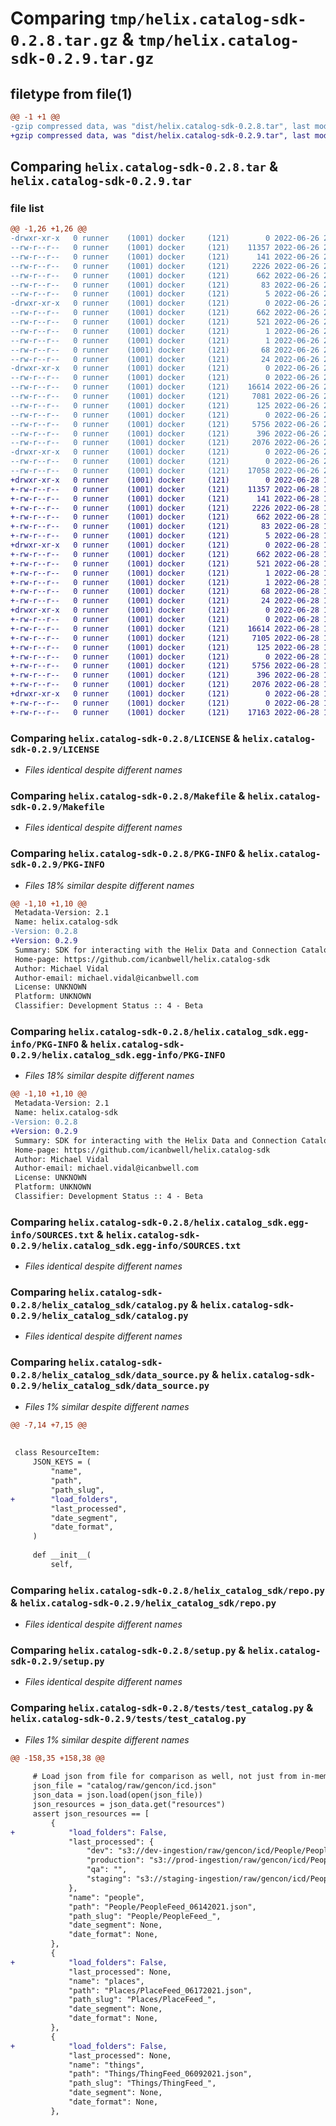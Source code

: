 # Comparing `tmp/helix.catalog-sdk-0.2.8.tar.gz` & `tmp/helix.catalog-sdk-0.2.9.tar.gz`

## filetype from file(1)

```diff
@@ -1 +1 @@
-gzip compressed data, was "dist/helix.catalog-sdk-0.2.8.tar", last modified: Sun Jun 26 22:08:01 2022, max compression
+gzip compressed data, was "dist/helix.catalog-sdk-0.2.9.tar", last modified: Tue Jun 28 19:23:47 2022, max compression
```

## Comparing `helix.catalog-sdk-0.2.8.tar` & `helix.catalog-sdk-0.2.9.tar`

### file list

```diff
@@ -1,26 +1,26 @@
-drwxr-xr-x   0 runner    (1001) docker     (121)        0 2022-06-26 22:08:01.000000 helix.catalog-sdk-0.2.8/
--rw-r--r--   0 runner    (1001) docker     (121)    11357 2022-06-26 22:06:55.000000 helix.catalog-sdk-0.2.8/LICENSE
--rw-r--r--   0 runner    (1001) docker     (121)      141 2022-06-26 22:06:55.000000 helix.catalog-sdk-0.2.8/MANIFEST.in
--rw-r--r--   0 runner    (1001) docker     (121)     2226 2022-06-26 22:06:55.000000 helix.catalog-sdk-0.2.8/Makefile
--rw-r--r--   0 runner    (1001) docker     (121)      662 2022-06-26 22:08:01.000000 helix.catalog-sdk-0.2.8/PKG-INFO
--rw-r--r--   0 runner    (1001) docker     (121)       83 2022-06-26 22:06:55.000000 helix.catalog-sdk-0.2.8/README.md
--rw-r--r--   0 runner    (1001) docker     (121)        5 2022-06-26 22:07:59.000000 helix.catalog-sdk-0.2.8/VERSION
-drwxr-xr-x   0 runner    (1001) docker     (121)        0 2022-06-26 22:08:01.000000 helix.catalog-sdk-0.2.8/helix.catalog_sdk.egg-info/
--rw-r--r--   0 runner    (1001) docker     (121)      662 2022-06-26 22:08:00.000000 helix.catalog-sdk-0.2.8/helix.catalog_sdk.egg-info/PKG-INFO
--rw-r--r--   0 runner    (1001) docker     (121)      521 2022-06-26 22:08:01.000000 helix.catalog-sdk-0.2.8/helix.catalog_sdk.egg-info/SOURCES.txt
--rw-r--r--   0 runner    (1001) docker     (121)        1 2022-06-26 22:08:00.000000 helix.catalog-sdk-0.2.8/helix.catalog_sdk.egg-info/dependency_links.txt
--rw-r--r--   0 runner    (1001) docker     (121)        1 2022-06-26 22:08:00.000000 helix.catalog-sdk-0.2.8/helix.catalog_sdk.egg-info/not-zip-safe
--rw-r--r--   0 runner    (1001) docker     (121)       68 2022-06-26 22:08:00.000000 helix.catalog-sdk-0.2.8/helix.catalog_sdk.egg-info/requires.txt
--rw-r--r--   0 runner    (1001) docker     (121)       24 2022-06-26 22:08:01.000000 helix.catalog-sdk-0.2.8/helix.catalog_sdk.egg-info/top_level.txt
-drwxr-xr-x   0 runner    (1001) docker     (121)        0 2022-06-26 22:08:01.000000 helix.catalog-sdk-0.2.8/helix_catalog_sdk/
--rw-r--r--   0 runner    (1001) docker     (121)        0 2022-06-26 22:06:55.000000 helix.catalog-sdk-0.2.8/helix_catalog_sdk/__init__.py
--rw-r--r--   0 runner    (1001) docker     (121)    16614 2022-06-26 22:06:55.000000 helix.catalog-sdk-0.2.8/helix_catalog_sdk/catalog.py
--rw-r--r--   0 runner    (1001) docker     (121)     7081 2022-06-26 22:06:55.000000 helix.catalog-sdk-0.2.8/helix_catalog_sdk/data_source.py
--rw-r--r--   0 runner    (1001) docker     (121)      125 2022-06-26 22:06:55.000000 helix.catalog-sdk-0.2.8/helix_catalog_sdk/enums.py
--rw-r--r--   0 runner    (1001) docker     (121)        0 2022-06-26 22:06:55.000000 helix.catalog-sdk-0.2.8/helix_catalog_sdk/py.typed
--rw-r--r--   0 runner    (1001) docker     (121)     5756 2022-06-26 22:06:55.000000 helix.catalog-sdk-0.2.8/helix_catalog_sdk/repo.py
--rw-r--r--   0 runner    (1001) docker     (121)      396 2022-06-26 22:08:01.000000 helix.catalog-sdk-0.2.8/setup.cfg
--rw-r--r--   0 runner    (1001) docker     (121)     2076 2022-06-26 22:07:59.000000 helix.catalog-sdk-0.2.8/setup.py
-drwxr-xr-x   0 runner    (1001) docker     (121)        0 2022-06-26 22:08:01.000000 helix.catalog-sdk-0.2.8/tests/
--rw-r--r--   0 runner    (1001) docker     (121)        0 2022-06-26 22:06:55.000000 helix.catalog-sdk-0.2.8/tests/__init__.py
--rw-r--r--   0 runner    (1001) docker     (121)    17058 2022-06-26 22:06:55.000000 helix.catalog-sdk-0.2.8/tests/test_catalog.py
+drwxr-xr-x   0 runner    (1001) docker     (121)        0 2022-06-28 19:23:47.000000 helix.catalog-sdk-0.2.9/
+-rw-r--r--   0 runner    (1001) docker     (121)    11357 2022-06-28 19:22:42.000000 helix.catalog-sdk-0.2.9/LICENSE
+-rw-r--r--   0 runner    (1001) docker     (121)      141 2022-06-28 19:22:42.000000 helix.catalog-sdk-0.2.9/MANIFEST.in
+-rw-r--r--   0 runner    (1001) docker     (121)     2226 2022-06-28 19:22:42.000000 helix.catalog-sdk-0.2.9/Makefile
+-rw-r--r--   0 runner    (1001) docker     (121)      662 2022-06-28 19:23:47.000000 helix.catalog-sdk-0.2.9/PKG-INFO
+-rw-r--r--   0 runner    (1001) docker     (121)       83 2022-06-28 19:22:42.000000 helix.catalog-sdk-0.2.9/README.md
+-rw-r--r--   0 runner    (1001) docker     (121)        5 2022-06-28 19:23:46.000000 helix.catalog-sdk-0.2.9/VERSION
+drwxr-xr-x   0 runner    (1001) docker     (121)        0 2022-06-28 19:23:47.000000 helix.catalog-sdk-0.2.9/helix.catalog_sdk.egg-info/
+-rw-r--r--   0 runner    (1001) docker     (121)      662 2022-06-28 19:23:47.000000 helix.catalog-sdk-0.2.9/helix.catalog_sdk.egg-info/PKG-INFO
+-rw-r--r--   0 runner    (1001) docker     (121)      521 2022-06-28 19:23:47.000000 helix.catalog-sdk-0.2.9/helix.catalog_sdk.egg-info/SOURCES.txt
+-rw-r--r--   0 runner    (1001) docker     (121)        1 2022-06-28 19:23:47.000000 helix.catalog-sdk-0.2.9/helix.catalog_sdk.egg-info/dependency_links.txt
+-rw-r--r--   0 runner    (1001) docker     (121)        1 2022-06-28 19:23:47.000000 helix.catalog-sdk-0.2.9/helix.catalog_sdk.egg-info/not-zip-safe
+-rw-r--r--   0 runner    (1001) docker     (121)       68 2022-06-28 19:23:47.000000 helix.catalog-sdk-0.2.9/helix.catalog_sdk.egg-info/requires.txt
+-rw-r--r--   0 runner    (1001) docker     (121)       24 2022-06-28 19:23:47.000000 helix.catalog-sdk-0.2.9/helix.catalog_sdk.egg-info/top_level.txt
+drwxr-xr-x   0 runner    (1001) docker     (121)        0 2022-06-28 19:23:47.000000 helix.catalog-sdk-0.2.9/helix_catalog_sdk/
+-rw-r--r--   0 runner    (1001) docker     (121)        0 2022-06-28 19:22:42.000000 helix.catalog-sdk-0.2.9/helix_catalog_sdk/__init__.py
+-rw-r--r--   0 runner    (1001) docker     (121)    16614 2022-06-28 19:22:42.000000 helix.catalog-sdk-0.2.9/helix_catalog_sdk/catalog.py
+-rw-r--r--   0 runner    (1001) docker     (121)     7105 2022-06-28 19:22:42.000000 helix.catalog-sdk-0.2.9/helix_catalog_sdk/data_source.py
+-rw-r--r--   0 runner    (1001) docker     (121)      125 2022-06-28 19:22:42.000000 helix.catalog-sdk-0.2.9/helix_catalog_sdk/enums.py
+-rw-r--r--   0 runner    (1001) docker     (121)        0 2022-06-28 19:22:42.000000 helix.catalog-sdk-0.2.9/helix_catalog_sdk/py.typed
+-rw-r--r--   0 runner    (1001) docker     (121)     5756 2022-06-28 19:22:42.000000 helix.catalog-sdk-0.2.9/helix_catalog_sdk/repo.py
+-rw-r--r--   0 runner    (1001) docker     (121)      396 2022-06-28 19:23:47.000000 helix.catalog-sdk-0.2.9/setup.cfg
+-rw-r--r--   0 runner    (1001) docker     (121)     2076 2022-06-28 19:23:45.000000 helix.catalog-sdk-0.2.9/setup.py
+drwxr-xr-x   0 runner    (1001) docker     (121)        0 2022-06-28 19:23:47.000000 helix.catalog-sdk-0.2.9/tests/
+-rw-r--r--   0 runner    (1001) docker     (121)        0 2022-06-28 19:22:42.000000 helix.catalog-sdk-0.2.9/tests/__init__.py
+-rw-r--r--   0 runner    (1001) docker     (121)    17163 2022-06-28 19:22:42.000000 helix.catalog-sdk-0.2.9/tests/test_catalog.py
```

### Comparing `helix.catalog-sdk-0.2.8/LICENSE` & `helix.catalog-sdk-0.2.9/LICENSE`

 * *Files identical despite different names*

### Comparing `helix.catalog-sdk-0.2.8/Makefile` & `helix.catalog-sdk-0.2.9/Makefile`

 * *Files identical despite different names*

### Comparing `helix.catalog-sdk-0.2.8/PKG-INFO` & `helix.catalog-sdk-0.2.9/PKG-INFO`

 * *Files 18% similar despite different names*

```diff
@@ -1,10 +1,10 @@
 Metadata-Version: 2.1
 Name: helix.catalog-sdk
-Version: 0.2.8
+Version: 0.2.9
 Summary: SDK for interacting with the Helix Data and Connection Catalog
 Home-page: https://github.com/icanbwell/helix.catalog-sdk
 Author: Michael Vidal
 Author-email: michael.vidal@icanbwell.com
 License: UNKNOWN
 Platform: UNKNOWN
 Classifier: Development Status :: 4 - Beta
```

### Comparing `helix.catalog-sdk-0.2.8/helix.catalog_sdk.egg-info/PKG-INFO` & `helix.catalog-sdk-0.2.9/helix.catalog_sdk.egg-info/PKG-INFO`

 * *Files 18% similar despite different names*

```diff
@@ -1,10 +1,10 @@
 Metadata-Version: 2.1
 Name: helix.catalog-sdk
-Version: 0.2.8
+Version: 0.2.9
 Summary: SDK for interacting with the Helix Data and Connection Catalog
 Home-page: https://github.com/icanbwell/helix.catalog-sdk
 Author: Michael Vidal
 Author-email: michael.vidal@icanbwell.com
 License: UNKNOWN
 Platform: UNKNOWN
 Classifier: Development Status :: 4 - Beta
```

### Comparing `helix.catalog-sdk-0.2.8/helix.catalog_sdk.egg-info/SOURCES.txt` & `helix.catalog-sdk-0.2.9/helix.catalog_sdk.egg-info/SOURCES.txt`

 * *Files identical despite different names*

### Comparing `helix.catalog-sdk-0.2.8/helix_catalog_sdk/catalog.py` & `helix.catalog-sdk-0.2.9/helix_catalog_sdk/catalog.py`

 * *Files identical despite different names*

### Comparing `helix.catalog-sdk-0.2.8/helix_catalog_sdk/data_source.py` & `helix.catalog-sdk-0.2.9/helix_catalog_sdk/data_source.py`

 * *Files 1% similar despite different names*

```diff
@@ -7,14 +7,15 @@
 
 
 class ResourceItem:
     JSON_KEYS = (
         "name",
         "path",
         "path_slug",
+        "load_folders",
         "last_processed",
         "date_segment",
         "date_format",
     )
 
     def __init__(
         self,
```

### Comparing `helix.catalog-sdk-0.2.8/helix_catalog_sdk/repo.py` & `helix.catalog-sdk-0.2.9/helix_catalog_sdk/repo.py`

 * *Files identical despite different names*

### Comparing `helix.catalog-sdk-0.2.8/setup.py` & `helix.catalog-sdk-0.2.9/setup.py`

 * *Files identical despite different names*

### Comparing `helix.catalog-sdk-0.2.8/tests/test_catalog.py` & `helix.catalog-sdk-0.2.9/tests/test_catalog.py`

 * *Files 1% similar despite different names*

```diff
@@ -158,35 +158,38 @@
 
     # Load json from file for comparison as well, not just from in-memory object and confirm data properly updated
     json_file = "catalog/raw/gencon/icd.json"
     json_data = json.load(open(json_file))
     json_resources = json_data.get("resources")
     assert json_resources == [
         {
+            "load_folders": False,
             "last_processed": {
                 "dev": "s3://dev-ingestion/raw/gencon/icd/People/PeopleFeed_06092021.json",
                 "production": "s3://prod-ingestion/raw/gencon/icd/People/PeopleFeed_06092021.json",
                 "qa": "",
                 "staging": "s3://staging-ingestion/raw/gencon/icd/People/PeopleFeed_06092021.json",
             },
             "name": "people",
             "path": "People/PeopleFeed_06142021.json",
             "path_slug": "People/PeopleFeed_",
             "date_segment": None,
             "date_format": None,
         },
         {
+            "load_folders": False,
             "last_processed": None,
             "name": "places",
             "path": "Places/PlaceFeed_06172021.json",
             "path_slug": "Places/PlaceFeed_",
             "date_segment": None,
             "date_format": None,
         },
         {
+            "load_folders": False,
             "last_processed": None,
             "name": "things",
             "path": "Things/ThingFeed_06092021.json",
             "path_slug": "Things/ThingFeed_",
             "date_segment": None,
             "date_format": None,
         },
```

